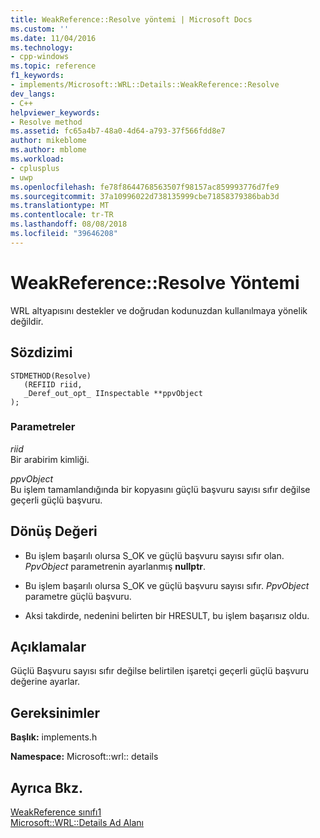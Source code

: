 ```yaml
---
title: WeakReference::Resolve yöntemi | Microsoft Docs
ms.custom: ''
ms.date: 11/04/2016
ms.technology:
- cpp-windows
ms.topic: reference
f1_keywords:
- implements/Microsoft::WRL::Details::WeakReference::Resolve
dev_langs:
- C++
helpviewer_keywords:
- Resolve method
ms.assetid: fc65a4b7-48a0-4d64-a793-37f566fdd8e7
author: mikeblome
ms.author: mblome
ms.workload:
- cplusplus
- uwp
ms.openlocfilehash: fe78f8644768563507f98157ac859993776d7fe9
ms.sourcegitcommit: 37a10996022d738135999cbe71858379386bab3d
ms.translationtype: MT
ms.contentlocale: tr-TR
ms.lasthandoff: 08/08/2018
ms.locfileid: "39646208"
---
```

# <a name="weakreferenceresolve-method"></a>WeakReference::Resolve Yöntemi
WRL altyapısını destekler ve doğrudan kodunuzdan kullanılmaya yönelik değildir.  
  
## <a name="syntax"></a>Sözdizimi  
  
```  
STDMETHOD(Resolve)  
   (REFIID riid,   
   _Deref_out_opt_ IInspectable **ppvObject  
);  
```  
  
### <a name="parameters"></a>Parametreler  
 *riid*  
 Bir arabirim kimliği.  
  
 *ppvObject*  
 Bu işlem tamamlandığında bir kopyasını güçlü başvuru sayısı sıfır değilse geçerli güçlü başvuru.  
  
## <a name="return-value"></a>Dönüş Değeri  
  
-   Bu işlem başarılı olursa S_OK ve güçlü başvuru sayısı sıfır olan. *PpvObject* parametrenin ayarlanmış **nullptr**.  
  
-   Bu işlem başarılı olursa S_OK ve güçlü başvuru sayısı sıfır. *PpvObject* parametre güçlü başvuru.  
  
-   Aksi takdirde, nedenini belirten bir HRESULT, bu işlem başarısız oldu.  
  
## <a name="remarks"></a>Açıklamalar  
 Güçlü Başvuru sayısı sıfır değilse belirtilen işaretçi geçerli güçlü başvuru değerine ayarlar.  
  
## <a name="requirements"></a>Gereksinimler  
 **Başlık:** implements.h  
  
 **Namespace:** Microsoft::wrl:: details  
  
## <a name="see-also"></a>Ayrıca Bkz.  
 [WeakReference sınıfı1](../windows/weakreference-class1.md)   
 [Microsoft::WRL::Details Ad Alanı](../windows/microsoft-wrl-details-namespace.md)